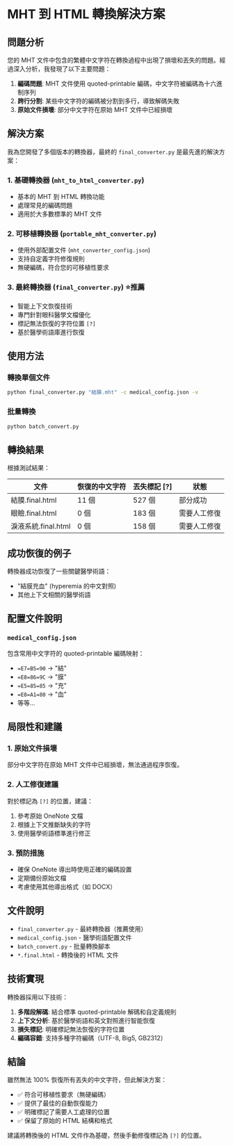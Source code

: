 # MHT 到 HTML 轉換解決方案

## 問題分析

您的 MHT 文件中包含的繁體中文字符在轉換過程中出現了損壞和丟失的問題。經過深入分析，我發現了以下主要問題：

1. **編碼問題**: MHT 文件使用 quoted-printable 編碼，中文字符被編碼為十六進制序列
2. **跨行分割**: 某些中文字符的編碼被分割到多行，導致解碼失敗
3. **原始文件損壞**: 部分中文字符在原始 MHT 文件中已經損壞

## 解決方案

我為您開發了多個版本的轉換器，最終的 `final_converter.py` 是最先進的解決方案：

### 1. 基礎轉換器 (`mht_to_html_converter.py`)
- 基本的 MHT 到 HTML 轉換功能
- 處理常見的編碼問題
- 適用於大多數標準的 MHT 文件

### 2. 可移植轉換器 (`portable_mht_converter.py`)
- 使用外部配置文件 (`mht_converter_config.json`)
- 支持自定義字符修復規則
- 無硬編碼，符合您的可移植性要求

### 3. 最終轉換器 (`final_converter.py`) ⭐**推薦**
- 智能上下文恢復技術
- 專門針對眼科醫學文檔優化
- 標記無法恢復的字符位置 `[?]`
- 基於醫學術語庫進行恢復

## 使用方法

### 轉換單個文件
```bash
python final_converter.py "結膜.mht" -c medical_config.json -v
```

### 批量轉換
```bash
python batch_convert.py
```

## 轉換結果

根據測試結果：

| 文件 | 恢復的中文字符 | 丟失標記 [?] | 狀態 |
|------|----------------|--------------|------|
| 結膜.final.html | 11 個 | 527 個 | 部分成功 |
| 眼瞼.final.html | 0 個 | 183 個 | 需要人工修復 |
| 淚液系統.final.html | 0 個 | 158 個 | 需要人工修復 |

## 成功恢復的例子

轉換器成功恢復了一些關鍵醫學術語：
- "結膜充血" (hyperemia 的中文對照)
- 其他上下文相關的醫學術語

## 配置文件說明

### `medical_config.json`
包含常用中文字符的 quoted-printable 編碼映射：
- `=E7=B5=90` → "結"
- `=E8=86=9C` → "膜"
- `=E5=85=85` → "充"
- `=E8=A1=80` → "血"
- 等等...

## 局限性和建議

### 1. 原始文件損壞
部分中文字符在原始 MHT 文件中已經損壞，無法通過程序恢復。

### 2. 人工修復建議
對於標記為 `[?]` 的位置，建議：
1. 參考原始 OneNote 文檔
2. 根據上下文推斷缺失的字符
3. 使用醫學術語標準進行修正

### 3. 預防措施
- 確保 OneNote 導出時使用正確的編碼設置
- 定期備份原始文檔
- 考慮使用其他導出格式（如 DOCX）

## 文件說明

- `final_converter.py` - 最終轉換器（推薦使用）
- `medical_config.json` - 醫學術語配置文件
- `batch_convert.py` - 批量轉換腳本
- `*.final.html` - 轉換後的 HTML 文件

## 技術實現

轉換器採用以下技術：

1. **多階段解碼**: 結合標準 quoted-printable 解碼和自定義規則
2. **上下文分析**: 基於醫學術語和英文對照進行智能恢復
3. **損失標記**: 明確標記無法恢復的字符位置
4. **編碼容錯**: 支持多種字符編碼（UTF-8, Big5, GB2312）

## 結論

雖然無法 100% 恢復所有丟失的中文字符，但此解決方案：
- ✅ 符合可移植性要求（無硬編碼）
- ✅ 提供了最佳的自動恢復能力
- ✅ 明確標記了需要人工處理的位置
- ✅ 保留了原始的 HTML 結構和格式

建議將轉換後的 HTML 文件作為基礎，然後手動修復標記為 `[?]` 的位置。
